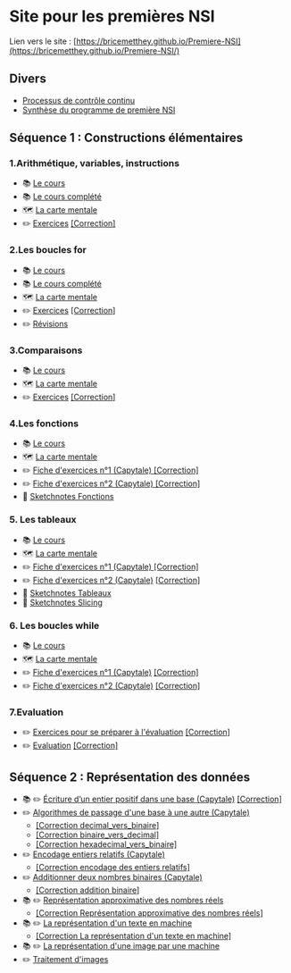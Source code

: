 # Site pour les premières NSI

Lien vers le site : [https://bricemetthey.github.io/Premiere-NSI](https://bricemetthey.github.io/Premiere-NSI/)

## Divers

+ [Processus de contrôle continu](https://github.com/BriceMetthey/Premiere-NSI/blob/main/Divers/Controle_Continu.pdf)
+ [Synthèse du programme de première NSI](https://github.com/BriceMetthey/Premiere-NSI/blob/main/Divers/Synth%C3%A8se_programme_premiere_NSI.pdf)

## Séquence 1 : Constructions élémentaires

### 1.Arithmétique, variables, instructions

+ :books: [Le cours](https://github.com/BriceMetthey/Premiere-NSI/blob/main/Sequence_1_constructions_elementaires/1_Affectation/Cours.pdf)
+ 📚 [Le cours complété](https://github.com/BriceMetthey/Premiere-NSI/blob/main/Sequence_1_constructions_elementaires/1_Affectation/Cours-Complet.pdf)
+ :world_map: [La carte mentale](https://github.com/BriceMetthey/Premiere-NSI/blob/main/Sequence_1_constructions_elementaires/1_Affectation/Constructions%20%C3%A9l%C3%A9mentaires%20-%20Variables.svg)
+ :pencil2: [Exercices](https://github.com/BriceMetthey/Premiere-NSI/blob/main/Sequence_1_constructions_elementaires/1_Affectation/Exercices.pdf) [[Correction]](https://github.com/BriceMetthey/Premiere-NSI/blob/main/Sequence_1_constructions_elementaires/1_Affectation/Exercices_corrig%C3%A9s.pdf)
  
### 2.Les boucles for

+ :books: [Le cours](https://github.com/BriceMetthey/Premiere-NSI/blob/main/Sequence_1_constructions_elementaires/2_Boucles_for/Cours.pdf)
+ 📚 [Le cours complété](https://github.com/BriceMetthey/Premiere-NSI/blob/main/Sequence_1_constructions_elementaires/2_Boucles_for/Cours_complet.pdf)
+ :world_map: [La carte mentale](https://github.com/BriceMetthey/Premiere-NSI/blob/main/Sequence_1_constructions_elementaires/2_Boucles_for/Constructions%20%C3%A9l%C3%A9mentaires%20-%20Les%20boucles%20for.svg
)
+ :pencil2: [Exercices](https://github.com/BriceMetthey/Premiere-NSI/blob/main/Sequence_1_constructions_elementaires/2_Boucles_for/Exercices.pdf) [[Correction]](https://github.com/BriceMetthey/Premiere-NSI/blob/main/Sequence_1_constructions_elementaires/2_Boucles_for/Exercices_corrig%C3%A9s.pdf)
+ :pencil2: [Révisions](https://github.com/BriceMetthey/Premiere-NSI/blob/main/Sequence_1_constructions_elementaires/2_Boucles_for/R%C3%A9visions.pdf)
  
### 3.Comparaisons

+ :books: [Le cours](https://github.com/BriceMetthey/Premiere-NSI/blob/main/Sequence_1_constructions_elementaires/3_Comparaisons/Cours.pdf)
+ :world_map: [La carte mentale](https://github.com/BriceMetthey/Premiere-NSI/blob/main/Sequence_1_constructions_elementaires/3_Comparaisons/Constructions%20%C3%A9l%C3%A9mentaires%20-%20Comparaisons.svg)
+ :pencil2: [Exercices](https://github.com/BriceMetthey/Premiere-NSI/blob/main/Sequence_1_constructions_elementaires/3_Comparaisons/Exercices.pdf) [[Correction]](https://github.com/BriceMetthey/Premiere-NSI/blob/main/Sequence_1_constructions_elementaires/3_Comparaisons/Exercices_corrig%C3%A9s.pdf)
  
### 4.Les fonctions

+ :books: [Le cours](https://github.com/BriceMetthey/Premiere-NSI/blob/main/Sequence_1_constructions_elementaires/4_Fonctions/Cours.pdf)
+ :world_map: [La carte mentale](https://github.com/BriceMetthey/Premiere-NSI/blob/main/Sequence_1_constructions_elementaires/4_Fonctions/Constructions%20%C3%A9l%C3%A9mentaires%20-%20Les%20fonctions.svg)
+ :pencil2: [Fiche d'exercices n°1 (Capytale) ](https://capytale2.ac-paris.fr/web/c/72de-4121685) [[Correction]](https://github.com/BriceMetthey/Premiere-NSI/blob/main/Sequence_1_constructions_elementaires/4_Fonctions/Exercices_corrig%C3%A9s.pdf)
+ :pencil2: [Fiche d'exercices n°2 (Capytale) ](https://capytale2.ac-paris.fr/web/c/f8dc-4210705) [[Correction]](https://github.com/BriceMetthey/Premiere-NSI/blob/main/Sequence_1_constructions_elementaires/4_Fonctions/Exercices-suite__corrig%C3%A9s.pdf)
+ :dart: [Sketchnotes Fonctions](https://github.com/BriceMetthey/Premiere-NSI/blob/main/Sequence_1_constructions_elementaires/4_Fonctions/Sketchnote.pdf)

### 5. Les tableaux

+ :books: [Le cours](https://capytale2.ac-paris.fr/web/c/2336-4265077)
+ :world_map: [La carte mentale](https://github.com/BriceMetthey/Premiere-NSI/blob/main/Sequence_1_constructions_elementaires/5_Tableaux/Constructions%20%C3%A9l%C3%A9mentaires%20-%20Les%20tableaux.svg)
+ :pencil2: [Fiche d'exercices n°1 (Capytale) ](https://capytale2.ac-paris.fr/web/c/df63-4265224) [[Correction]](https://github.com/BriceMetthey/Premiere-NSI/blob/main/Sequence_1_constructions_elementaires/5_Tableaux/Fiche_Exercices_1_Correction.pdf)
+ :pencil2: [Fiche d'exercices n°2 (Capytale)](https://capytale2.ac-paris.fr/web/c/c23d-4311060) [[Correction]](https://github.com/BriceMetthey/Premiere-NSI/blob/main/Sequence_1_constructions_elementaires/5_Tableaux/Fiche_Exercices_2_Correction.pdf)
+ :dart: [Sketchnotes Tableaux](https://github.com/BriceMetthey/Premiere-NSI/blob/main/Sequence_1_constructions_elementaires/5_Tableaux/Sketchnote.pdf)
+ :dart: [Sketchnotes Slicing](https://github.com/BriceMetthey/Premiere-NSI/blob/main/Sequence_1_constructions_elementaires/5_Tableaux/Sketchnotes_2.pdf)

### 6. Les boucles while
+ :books: [Le cours](https://capytale2.ac-paris.fr/web/c/4107-4311316)
+ :world_map: [La carte mentale](https://github.com/BriceMetthey/Premiere-NSI/blob/main/Sequence_1_constructions_elementaires/6_Boucles_while/Constructions%20%C3%A9l%C3%A9mentaires%20-%20La%20boucle%20while.svg)
+ :pencil2: [Fiche d'exercices n°1 (Capytale)](https://capytale2.ac-paris.fr/web/c/c37a-4311439) [[Correction]](https://github.com/BriceMetthey/Premiere-NSI/blob/main/Sequence_1_constructions_elementaires/6_Boucles_while/Fiche_Exercices_1_Correction.pdf)
+ ✏️ [Fiche d'exercices n°2 (Capytale)](https://capytale2.ac-paris.fr/web/c/89e4-4346347) [[Correction]](https://github.com/BriceMetthey/Premiere-NSI/blob/main/Sequence_1_constructions_elementaires/6_Boucles_while/Fiche_Exercices_2_Correction.pdf)

### 7.Evaluation

+ :pencil2: [Exercices pour se préparer à l'évaluation](https://github.com/BriceMetthey/Premiere-NSI/blob/main/Sequence_1_constructions_elementaires/7_Evaluation/Pr%C3%A9paration_%C3%A9valuation_1.pdf) [[Correction]](https://github.com/BriceMetthey/Premiere-NSI/blob/main/Sequence_1_constructions_elementaires/7_Evaluation/Correction_pr%C3%A9paration_%C3%A9valuation_1.pdf)
+ :pencil2: [Evaluation](https://github.com/BriceMetthey/Premiere-NSI/blob/main/Sequence_1_constructions_elementaires/7_Evaluation/Evaluation_1.pdf) [[Correction]](https://github.com/BriceMetthey/Premiere-NSI/blob/main/Sequence_1_constructions_elementaires/7_Evaluation/Evaluation_1%20-%20Correction.pdf) 


## Séquence 2 : Représentation des données
+ :books: :pencil2: [Écriture d’un entier positif dans une base (Capytale)](https://capytale2.ac-paris.fr/web/c/a6b4-4500679) [[Correction]](https://github.com/BriceMetthey/Premiere-NSI/blob/main/Sequence_2_repr%C3%A9sentation_des_donn%C3%A9es/Correction_Repr%C3%A9sentation_entiers_positifs.pdf)
+ :pencil2: [Algorithmes de passage d'une base à une autre (Capytale)](https://capytale2.ac-paris.fr/web/c/b33c-4527270)
  + [[Correction decimal_vers_binaire]](https://github.com/BriceMetthey/Premiere-NSI/blob/main/Sequence_2_repr%C3%A9sentation_des_donn%C3%A9es/decimal_vers_binaire.py)
  + [[Correction binaire_vers_decimal]](https://github.com/BriceMetthey/Premiere-NSI/blob/main/Sequence_2_repr%C3%A9sentation_des_donn%C3%A9es/binaire_vers_decimal.py)
  + [[Correction hexadecimal_vers_binaire]](https://github.com/BriceMetthey/Premiere-NSI/blob/main/Sequence_2_repr%C3%A9sentation_des_donn%C3%A9es/hexadecimal_vers_binaire.py)
+ :pencil2: [Encodage entiers relatifs (Capytale)](https://capytale2.ac-paris.fr/web/c/1273-4527532)
  + [[Correction encodage des entiers relatifs]](https://github.com/BriceMetthey/Premiere-NSI/blob/main/Sequence_2_repr%C3%A9sentation_des_donn%C3%A9es/Encodage%20d%E2%80%99entiers%20relatifs%20-%20Correction.pdf) 
+ ✏️ [Additionner deux nombres binaires (Capytale) ](https://capytale2.ac-paris.fr/web/c/42ec-4585416)
  + [[Correction addition binaire]](https://github.com/BriceMetthey/Premiere-NSI/blob/main/Sequence_2_repr%C3%A9sentation_des_donn%C3%A9es/addition_binaire.py)
+ :books: :pencil2: [Représentation approximative des nombres réels](https://github.com/BriceMetthey/Premiere-NSI/blob/main/Sequence_2_repr%C3%A9sentation_des_donn%C3%A9es/Format%20IEEE%20754.pdf)
  + [[Correction Représentation approximative des nombres réels]](https://github.com/BriceMetthey/Premiere-NSI/blob/main/Sequence_2_repr%C3%A9sentation_des_donn%C3%A9es/Format%20IEEE%20754%20-%20Correction.pdf) 
+ :books: ✏️ [La représentation d'un texte en machine](https://capytale2.ac-paris.fr/web/c/d11e-4691514)
  + [[Correction La représentation d'un texte en machine]](https://github.com/BriceMetthey/Premiere-NSI/blob/main/Sequence_2_repr%C3%A9sentation_des_donn%C3%A9es/Repr%C3%A9sentation%20du%20texte.pdf) 
+ :books: ✏️ [La représentation d'une image par une machine](https://capytale2.ac-paris.fr/web/c/4183-4737525)
+ ✏️ [Traitement d'images](https://capytale2.ac-paris.fr/web/c/bc15-4772763)
